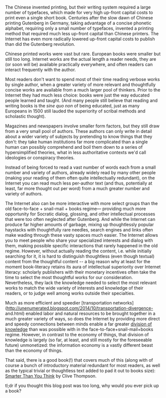 The Chinese invented printing, but their writing system required a large
number of typefaces, which made for very high up-front capital costs to print
even a single short book.  Centuries after the slow dawn of Chinese printing
Gutenberg in Germany, taking advantage of a concise phonetic alphabet,
requiring only a small number of typefaces, invented a printing method that
required much less up-front capital than Chinese printers.  The Internet has
even more radically lowered up-front capital costs to publish than did the
Gutenberg revolution.  
  
Chinese printed works were vast but rare. European books were smaller but
still too long. Internet works are the actual length a reader needs, they are
(or soon will be) available practically everywhere, and often readers can
interact frequently with the author.  
  
Most readers don't want to spend most of their time reading verbose works by
single author, when a greater variety of more relevant and thoughtfully
concise works are available from a much larger pool of thinkers. Prior to the
Internet they had much less choice: books were just the way educated people
learned and taught.  (And many people still believe that reading and writing
books is the _sine quo non_ of being educated, just as many Europeans in 1500
still lauded the superiority of scribal methods and scholastic thought).  
  
Magazines and newspapers involve smaller form factors, but they still draw
from a very small pool of authors.  These authors can only write in detail
about a wider variety of subjects by pretending to know things that they
don't: they take human institutions far more complicated than a single human
can possibly comprehend and boil them down to a series of hypersimplified
theories, what in less authoritative contexts we'd call ideologies or
conspiracy theories.  
  
Instead of being forced to read a vast number of words each from a small
number and variety of authors, already widely read by many other people
(making your reading of them often quite intellectually redundant), on the
Internet you can read much less per-author text (and thus, potentially at
least, far more thought out per word) from a much greater number and variety
of authors.  
  
The Internet also can be more interactive with more select groups than the old
face-to-face + snail-mail + books regime— providing much more opportunity for
Socratic dialog, glossing, and other intellectual processes that were too
often neglected after Gutenberg.  And while the Internet can produce far
higher amounts of garbage,  mixing up thoughtlessly popular haystacks with
thoughtfully rare needles, search engines and links often make wading through
these vasty spaces much easier.  The Internet allows you to meet people who
share your specialized interests and dialog with them, making possible
specific interactions that rarely happened in the old regime.  However,
without actually reading the content, i.e. while initially searching for it,
it is hard to distinguish thoughtless (even though textual) content from the
thoughtful content -- a big reason why at least for the moment book-literacy
retains its aura of intellectual superiority over Internet literacy: scholarly
publishers with their monetary incentives often take the time to select the
most thoughtful works for our consideration.  Nevertheless, they lack the
knowledge needed to select the most relevant works to match the wide variety
of interests and knowledge of their readers, or to judge well among works
outside their specialties.  
  
Much as more efficient and speedier [transportation
networks](http://unenumerated.blogspot.com/2014/10/transportation-divergence-
and.html) enabled labor and natural resources to be brought together in a much
greater variety of ways, so does the Internet by providing more direct and
speedy connections between minds enable a far greater [division of
knowledge](http://www.econlib.org/library/Essays/hykKnw1.html) than was
possible with in the face-to-face+snail-mail+books regime. However, in
contrast to the economy of things, that division of knowledge is largely (so
far, at least, and still mostly for the foreseeable future) unmonetized: the
information economy is a vastly different beast than the economy of things.  
  
That said, there is a good book(!) that covers much of this (along with of
course a bunch of introductory material redundant for most readers, as well as
the typical trivial or thoughtless text added to pad it out to books size):
[Smarter Than You Think](http://smarterthanyouthink.net/) by Clive Thompson.  
  
tl;dr if you thought this blog post was too long, why would you ever pick up a
book?

